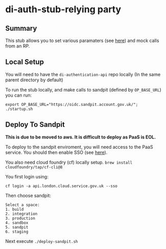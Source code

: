# di-auth-stub-relying party

## Summary
This stub allows you to set various paramaters (see [here]("https://docs.sign-in.service.gov.uk/integrate-with-integration-environment/")) and mock calls from an RP.

## Local Setup
You will need to have the `di-authentication-api` repo locally (In the same parent directory by default)

To run the stub locally, and make calls to sandpit (defined by `OP_BASE_URL`) you can run:
```shell
export OP_BASE_URL="https://oidc.sandpit.account.gov.uk/";
./startup.sh
```

## Deploy To Sandpit
**This is due to be moved to aws. It is difficult to deploy as PaaS is EOL.**

To deploy to the sandpit enviroment, you will need access to the PaaS service. You should then enable SSO (see [here](https://docs.cloud.service.gov.uk/get_started.html#enable-single-sign-on)).

You also need cloud foundry (cf) locally setup.
`brew install cloudfoundry/tap/cf-cli@8`

You first login using:
```
cf login -a api.london.cloud.service.gov.uk --sso
```

Then choose sandpit:
```
Select a space:
1. build
2. integration
3. production
4. sandbox
5. sandpit
6. staging
```

Next execute `./deploy-sandpit.sh`
